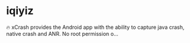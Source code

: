 # iqiyiz
🔥 xCrash provides the Android app with the ability to capture java crash, native crash and ANR. No root permission o…
